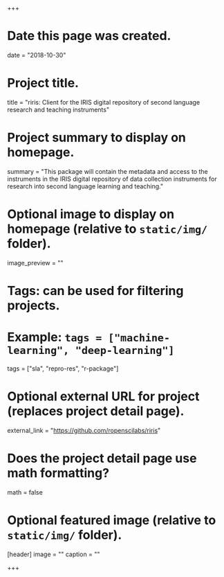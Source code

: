 +++
# Date this page was created.
date = "2018-10-30"

# Project title.
title = "riris: Client for the IRIS digital repository of second language research and teaching instruments"

# Project summary to display on homepage.
summary = "This package will contain the metadata and access to the instruments in the IRIS digital repository of data collection instruments for research into second language learning and teaching."

# Optional image to display on homepage (relative to `static/img/` folder).
image_preview = ""

# Tags: can be used for filtering projects.
# Example: `tags = ["machine-learning", "deep-learning"]`
tags = ["sla", "repro-res", "r-package"]

# Optional external URL for project (replaces project detail page).
external_link = "https://github.com/ropenscilabs/riris"

# Does the project detail page use math formatting?
math = false

# Optional featured image (relative to `static/img/` folder).
[header]
image = ""
caption = ""

+++

